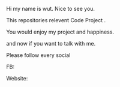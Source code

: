 Hi my name is wut. Nice to see you.

This repositories relevent Code Project .

You would enjoy my project and happiness.

and now if you want to talk with me. 

Please follow every social

FB:

Website:


